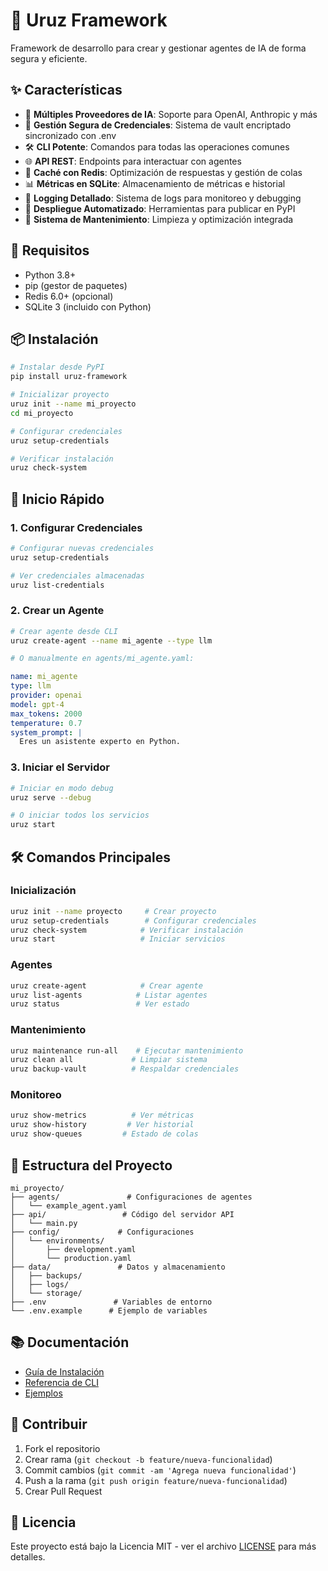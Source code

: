 # 🚀 Uruz Framework

Framework de desarrollo para crear y gestionar agentes de IA de forma segura y eficiente.

## ✨ Características

- 🤖 **Múltiples Proveedores de IA**: Soporte para OpenAI, Anthropic y más
- 🔐 **Gestión Segura de Credenciales**: Sistema de vault encriptado sincronizado con .env
- 🛠️ **CLI Potente**: Comandos para todas las operaciones comunes
- 🌐 **API REST**: Endpoints para interactuar con agentes
- 💾 **Caché con Redis**: Optimización de respuestas y gestión de colas
- 📊 **Métricas en SQLite**: Almacenamiento de métricas e historial
- 📝 **Logging Detallado**: Sistema de logs para monitoreo y debugging
- 🔄 **Despliegue Automatizado**: Herramientas para publicar en PyPI
- 🧹 **Sistema de Mantenimiento**: Limpieza y optimización integrada

## 🔧 Requisitos

- Python 3.8+
- pip (gestor de paquetes)
- Redis 6.0+ (opcional)
- SQLite 3 (incluido con Python)

## 📦 Instalación

```bash
# Instalar desde PyPI
pip install uruz-framework

# Inicializar proyecto
uruz init --name mi_proyecto
cd mi_proyecto

# Configurar credenciales
uruz setup-credentials

# Verificar instalación
uruz check-system
```

## 🚀 Inicio Rápido

### 1. Configurar Credenciales
```bash
# Configurar nuevas credenciales
uruz setup-credentials

# Ver credenciales almacenadas
uruz list-credentials
```

### 2. Crear un Agente
```bash
# Crear agente desde CLI
uruz create-agent --name mi_agente --type llm

# O manualmente en agents/mi_agente.yaml:
```
```yaml
name: mi_agente
type: llm
provider: openai
model: gpt-4
max_tokens: 2000
temperature: 0.7
system_prompt: |
  Eres un asistente experto en Python.
```

### 3. Iniciar el Servidor
```bash
# Iniciar en modo debug
uruz serve --debug

# O iniciar todos los servicios
uruz start
```

## 🛠️ Comandos Principales

### Inicialización
```bash
uruz init --name proyecto     # Crear proyecto
uruz setup-credentials        # Configurar credenciales
uruz check-system            # Verificar instalación
uruz start                   # Iniciar servicios
```

### Agentes
```bash
uruz create-agent            # Crear agente
uruz list-agents            # Listar agentes
uruz status                 # Ver estado
```

### Mantenimiento
```bash
uruz maintenance run-all    # Ejecutar mantenimiento
uruz clean all             # Limpiar sistema
uruz backup-vault          # Respaldar credenciales
```

### Monitoreo
```bash
uruz show-metrics          # Ver métricas
uruz show-history         # Ver historial
uruz show-queues         # Estado de colas
```

## 📁 Estructura del Proyecto

```
mi_proyecto/
├── agents/               # Configuraciones de agentes
│   └── example_agent.yaml
├── api/                 # Código del servidor API
│   └── main.py
├── config/             # Configuraciones
│   └── environments/
│       ├── development.yaml
│       └── production.yaml
├── data/               # Datos y almacenamiento
│   ├── backups/
│   ├── logs/
│   └── storage/
├── .env               # Variables de entorno
└── .env.example      # Ejemplo de variables
```

## 📚 Documentación

- [Guía de Instalación](docs/installation.md)
- [Referencia de CLI](docs/cli.md)
- [Ejemplos](examples/)

## 🤝 Contribuir

1. Fork el repositorio
2. Crear rama (`git checkout -b feature/nueva-funcionalidad`)
3. Commit cambios (`git commit -am 'Agrega nueva funcionalidad'`)
4. Push a la rama (`git push origin feature/nueva-funcionalidad`)
5. Crear Pull Request

## 📄 Licencia

Este proyecto está bajo la Licencia MIT - ver el archivo [LICENSE](LICENSE) para más detalles.
